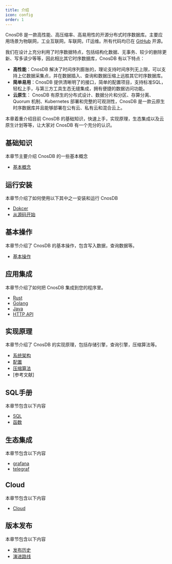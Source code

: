 ```yaml
---
title: 介绍
icon: config
order: 1
---
```


CnosDB 是一款高性能、高压缩率、高易用性的开源分布式时序数据库。主要应用场景为物联网，工业互联网，车联网，IT运维。所有代码均已在 [GitHub](https://github.com/cnosdb/cnosdb) 开源。

我们在设计上充分利用了时序数据特点，包括结构化数据、无事务、较少的删除更新、写多读少等等，因此相比其它时序数据库，CnosDB 有以下特点：
* **高性能**：CnosDB 解决了时间序列膨胀的，理论支持时间序列无上限，可以支持上亿数据采集点，并在数据插入、查询和数据压缩上远胜其它时序数据库。
* **简单易用**：CnosDB 提供清晰明了的接口，简单的配置项目，支持标准SQL，轻松上手，与第三方工具生态无缝集成，拥有便捷的数据访问功能。
* **云原生**： CnosDB 有原生的分布式设计、数据分片和分区、存算分离、Quorum 机制、Kubernetes 部署和完整的可观测性，CnosDB 是一款云原生时序数据库并且能够部署在公有云、私有云和混合云上。


本章着重介绍目前 CnosDB 的基础知识，快速上手，实现原理，生态集成以及云原生计划等等，让大家对 CnosDB 有一个充分的认识。

## 基础知识
本章节主要介绍 CnosDB 的一些基本概念

- [基本概念](concept.md#基本概念)

## 运行安装
本章节介绍了如何使用以下其中之一安装和运行 CnosDB

- [Dokcer](quick_start.md#Docker)
- [从源码开始](quick_start.md#从源码开始)

## 基本操作
本章节介绍了 CnosDB 的基本操作，包含写入数据，查询数据等。
- [基本操作](QUICK_START.md#基本操作)

## 应用集成

本章节介绍了如何把 CnosDB 集成到您的程序里。
- [Rust](application/application.md#rust)
- [Golang](application/application.md#golang)
- [Java](application/application.md#java)
- [HTTP API](application/api.md)

## 实现原理
本章节介绍了 CnosDB 的实现原理，包括存储引擎，查询引擎，压缩算法等。
- [系统架构](design/arch.md)
- [配置](design/config.md)
- [压缩算法](design/compress.md)
- [参考文献]
  
## SQL手册
本章节包含以下内容
- [SQL](sql/sql.md)
- [函数](sql/function.md)

## 生态集成
本章节包含以下内容
- [grafana](ecology/grafana.md)
- [telegraf](ecology/telegraf.md)
  
## Cloud
本章节包含以下内容
- [Cloud](could.md)

## 版本发布
本章节包含以下内容
- [发布历史](release/changlist.md)
- [演进路线](release/evolution.md)